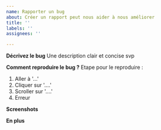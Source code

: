 ```yaml
---
name: Rapporter un bug
about: Créer un rapport peut nous aider à nous améliorer
title: ''
labels: ''
assignees: ''

---
```


**Décrivez le bug**
Une description clair et concise svp

**Comment reproduire le bug ?**
Etape pour le reproduire :
1. Aller à  '...'
2. Cliquer sur '....'
3. Scroller sur '....'
4. Erreur

**Screenshots**

**En plus**
